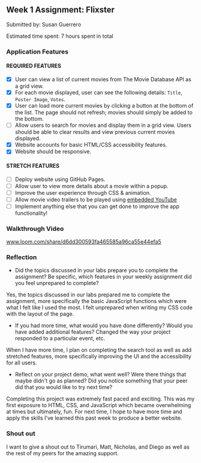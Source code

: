 
## Week 1 Assignment: Flixster

Submitted by: Susan Guerrero

Estimated time spent: 7 hours spent in total

### Application Features

#### REQUIRED FEATURES

- [x] User can view a list of current movies from The Movie Database API as a grid view.
- [x] For each movie displayed, user can see the following details: `Title`, `Poster Image`, `Votes`.
- [x] User can load more current movies by clicking a button at the bottom of the list. The page should not refresh; movies should simply be added to the bottom.
- [ ] Allow users to search for movies and display them in a grid view. Users should be able to clear results and view previous current movies displayed.
- [x] Website accounts for basic HTML/CSS accessibility features.
- [x] Website should be responsive.

#### STRETCH FEATURES

- [ ] Deploy website using GitHub Pages.
- [ ] Allow user to view more details about a movie within a popup.
- [ ] Improve the user experience through CSS & animation.
- [ ] Allow movie video trailers to be played using [embedded YouTube](https://support.google.com/youtube/answer/171780?hl=en)
- [ ] Implement anything else that you can get done to improve the app functionality!

### Walkthrough Video

www.loom.com/share/d6dd300593fa465585a96ca55e44efa5 


### Reflection

- Did the topics discussed in your labs prepare you to complete the assignment? Be specific, which features in your weekly assignment did you feel unprepared to complete?

Yes, the topics discussed in our labs prepared me to complete the assignment, more specifically the basic JavaScript functions which were what I felt like I used the most. I felt unprepared when writing my CSS code with the layout of the page.

- If you had more time, what would you have done differently? Would you have added additional features? Changed the way your project responded to a particular event, etc.

When I have more time, I plan on completing the search tool as well as add stretched features, more specifically improving the UI and the accessibility for all users.

- Reflect on your project demo, what went well? Were there things that maybe didn't go as planned? Did you notice something that your peer did that you would like to try next time?

Completing this project was extremely fast paced and exciting. This was my first exposure to HTML, CSS, and JavaScript which became overwhelming at times but ultimately, fun. For next time, I hope to have more time and apply the skills I've learned this past week to produce a better website.

### Shout out

I want to give a shout out to Tirumari, Matt, Nicholas, and Diego as well as the rest of my peers for the amazing support.
